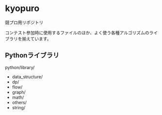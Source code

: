 # kyopuro
競プロ用リポジトリ

コンテスト参加時に使用するファイルのほか、よく使う各種アルゴリズムのライブラリを揃えています。

## Pythonライブラリ
python/library/
- data_structure/
- dp/
- flow/
- graph/
- math/
- others/
- string/